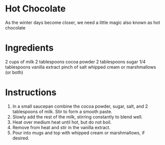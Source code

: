 # Hot Chocolate
As the winter days become closer, we need a little magic also known as hot chocolate

# Ingredients
2 cups of milk
2 tablespoons cocoa powder
2 tablespoons sugar
1/4 tablespoons vanilla extract
pinch of salt
whipped cream or marshmallows (or both)

# Instructions

1. In a small saucepan combine the cocoa powder, sugar, salt, and 2 tablespoons of milk. Stir to form a smooth paste.
2. Slowly add the rest of the milk, stirring constantly to blend well.
3. Heat over medium heat until hot, but do not boil.
4. Remove from heat and stir in the vanilla extract.
5. Pour into mugs and top with whipped cream or marshmallows, if desired.

